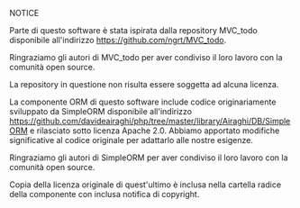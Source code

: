 NOTICE

Parte di questo software è stata ispirata dalla repository MVC_todo disponibile all'indirizzo https://github.com/ngrt/MVC_todo.

Ringraziamo gli autori di MVC_todo per aver condiviso il loro lavoro con la comunità open source.

La repository in questione non risulta essere soggetta ad alcuna licenza.

La componente ORM di questo software include codice originariamente sviluppato da SimpleORM disponibile all'indirizzo https://github.com/davideairaghi/php/tree/master/library/Airaghi/DB/SimpleORM e rilasciato sotto licenza Apache 2.0. Abbiamo apportato modifiche significative al codice originale per adattarlo alle nostre esigenze.

Ringraziamo gli autori di SimpleORM per aver condiviso il loro lavoro con la comunità open source.

Copia della licenza originale di quest'ultimo è inclusa nella cartella radice della componente con inclusa notifica di copyright.
